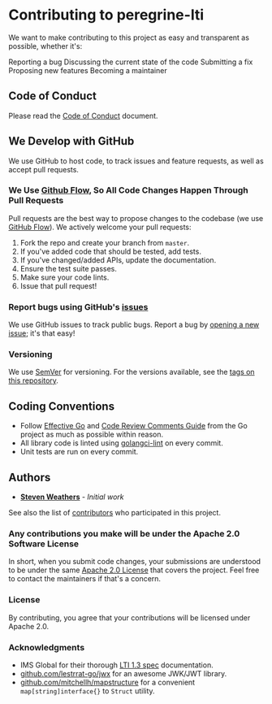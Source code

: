 # Contributing to peregrine-lti

We want to make contributing to this project as easy and transparent as possible, whether it's:

Reporting a bug
Discussing the current state of the code
Submitting a fix
Proposing new features
Becoming a maintainer

## Code of Conduct

Please read the [Code of Conduct](CODE_OF_CONDUCT.md) document.

## We Develop with GitHub
We use GitHub to host code, to track issues and feature requests, as well as accept pull requests.

### We Use [Github Flow](https://guides.github.com/introduction/flow/index.html), So All Code Changes Happen Through Pull Requests
Pull requests are the best way to propose changes to the codebase (we use [GitHub Flow](https://guides.github.com/introduction/flow/index.html)). We actively welcome your pull requests:

1. Fork the repo and create your branch from `master`.
2. If you've added code that should be tested, add tests.
3. If you've changed/added APIs, update the documentation.
4. Ensure the test suite passes.
5. Make sure your code lints.
6. Issue that pull request!

### Report bugs using GitHub's [issues](https://github.com/StevenWeathers/peregrine-lti/issues)
We use GitHub issues to track public bugs. Report a bug by [opening a new issue](); it's that easy!

### Versioning

We use [SemVer](http://semver.org/) for versioning. For the versions available, see the [tags on this repository](https://github.com/StevenWeathers/peregrine-lti/tags).

## Coding Conventions

- Follow [Effective Go](https://go.dev/doc/effective_go) and [Code Review Comments Guide](https://github.com/golang/go/wiki/CodeReviewComments) from the Go project as much as possible within reason.
- All library code is linted using [golangci-lint](https://golangci-lint.run/) on every commit.
- Unit tests are run on every commit.

## Authors

* **[Steven Weathers](https://github.com/StevenWeathers)** - *Initial work*

See also the list of [contributors](https://github.com/StevenWeathers/peregrine-lti/contributors) who participated in this project.

### Any contributions you make will be under the Apache 2.0 Software License
In short, when you submit code changes, your submissions are understood to be under the same [Apache 2.0 License](http://www.apache.org/licenses/LICENSE-2.0) that covers the project. Feel free to contact the maintainers if that's a concern.

### License
By contributing, you agree that your contributions will be licensed under Apache 2.0.

### Acknowledgments

* IMS Global for their thorough [LTI 1.3 spec](https://www.imsglobal.org/spec/lti/v1p3) documentation.
* [github.com/lestrrat-go/jwx](github.com/lestrrat-go/jwx) for an awesome JWK/JWT library.
* [github.com/mitchellh/mapstructure](github.com/mitchellh/mapstructure) for a convenient `map[string]interface{}` to `Struct` utility.